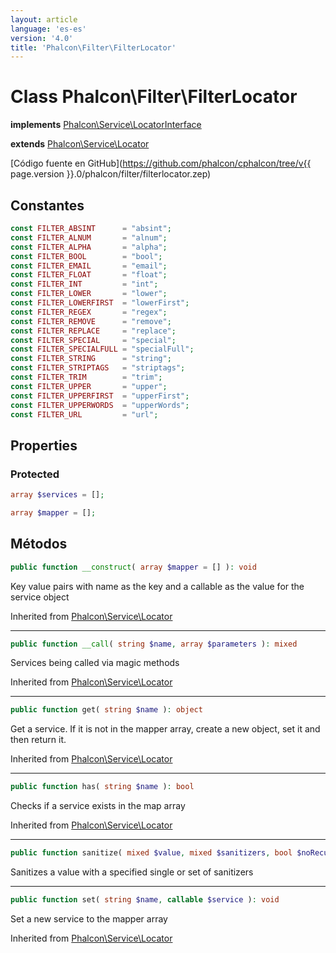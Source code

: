 ```yaml
---
layout: article
language: 'es-es'
version: '4.0'
title: 'Phalcon\Filter\FilterLocator'
---
```

# Class **Phalcon\Filter\FilterLocator**

**implements** [Phalcon\Service\LocatorInterface](Phalcon_Service_LocatorInterface)

**extends** [Phalcon\Service\Locator](Phalcon_Service_Locator)

[Código fuente en GitHub](https://github.com/phalcon/cphalcon/tree/v{{ page.version }}.0/phalcon/filter/filterlocator.zep)

## Constantes

```php
const FILTER_ABSINT      = "absint";
const FILTER_ALNUM       = "alnum";
const FILTER_ALPHA       = "alpha";
const FILTER_BOOL        = "bool";
const FILTER_EMAIL       = "email";
const FILTER_FLOAT       = "float";
const FILTER_INT         = "int";
const FILTER_LOWER       = "lower";
const FILTER_LOWERFIRST  = "lowerFirst";
const FILTER_REGEX       = "regex";
const FILTER_REMOVE      = "remove";
const FILTER_REPLACE     = "replace";
const FILTER_SPECIAL     = "special";
const FILTER_SPECIALFULL = "specialFull";
const FILTER_STRING      = "string";
const FILTER_STRIPTAGS   = "striptags";
const FILTER_TRIM        = "trim";
const FILTER_UPPER       = "upper";
const FILTER_UPPERFIRST  = "upperFirst";
const FILTER_UPPERWORDS  = "upperWords";
const FILTER_URL         = "url";
```

## Properties

### Protected

```php
array $services = [];

array $mapper = [];
```

## Métodos

```php
public function __construct( array $mapper = [] ): void
```

Key value pairs with name as the key and a callable as the value for the service object

Inherited from [Phalcon\Service\Locator](Phalcon_Service_Locator)

* * *

```php
public function __call( string $name, array $parameters ): mixed
```

Services being called via magic methods

Inherited from [Phalcon\Service\Locator](Phalcon_Service_Locator)

* * *

```php
public function get( string $name ): object
```

Get a service. If it is not in the mapper array, create a new object, set it and then return it.

Inherited from [Phalcon\Service\Locator](Phalcon_Service_Locator)

* * *

```php
public function has( string $name ): bool
```

Checks if a service exists in the map array

Inherited from [Phalcon\Service\Locator](Phalcon_Service_Locator)

* * *

```php
public function sanitize( mixed $value, mixed $sanitizers, bool $noRecursive = false): mixed
```

Sanitizes a value with a specified single or set of sanitizers

* * *

```php
public function set( string $name, callable $service ): void
```

Set a new service to the mapper array

Inherited from [Phalcon\Service\Locator](Phalcon_Service_Locator)